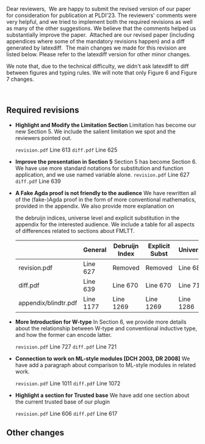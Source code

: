 Dear reviewers,
​
We are happy to submit the revised version of our paper for
consideration for publication at PLDI'23.
The reviewers' comments were very helpful, and we tried to implement
both the required revisions as well as many of the other suggestions.
We believe that the comments helped us substantially improve the paper.
​
Attached are our revised paper (including appendices where some of the
mandatory revisions happen) and a diff generated by latexdiff.
​
The main changes we made for this revision are listed below. Please
refer to the latexdiff version for other minor changes.

We note that, due to the technical difficulty, we didn't ask latexdiff to diff between figures and typing rules. We will note that only Figure 6 and Figure 7 changes.


​
## Required revisions

* **Highlight and Modify the Limitation Section**
    Limitation has become our new Section 5. We include the salient limitation we spot and the reviewers pointed out.

    `revision.pdf` Line 613
    `diff.pdf` Line 625
​
* **Improve the presentation in Section 5**
    Section 5 has become Section 6. We have use more standard notations for substitution and function application, and we use named variable alone.
    `revision.pdf` Line 627
    `diff.pdf` Line 639

* **A Fake Agda proof is not friendly to the audience**
    We have rewritten all of the (fake-)Agda proof in the form of more conventional mathematics, provided in the appendix. We also provide more explanation on
    <!-- and emphasize the indispensibility of 
          (but that sentence is not commented out in the latex) -->
    the debruijn indices, universe level and explicit substitution in the appendix for the interested audience. We include a table for all aspects of differences related to sections about FMLTT.

  |                          | General   | Debruijn Index | Explicit Subst | Universe  |
  |--------------------------|-----------|----------------|----------------|-----------|
  | revision.pdf             | Line 627  | Removed        | Removed        | Line 681  |
  | diff.pdf                 | Line 639  | Line 670       | Line 670       | Line 710  |
  | appendix/blindtr.pdf     | Line 1177 | Line 1269      | Line 1269      | Line 1286 |

* **More Introduction for W-type**
    In Section 6, we provide more details about the relationship between W-type and conventional inductive type, and how the former can encode latter.

    `revision.pdf` Line 727
    `diff.pdf` Line 721

* **Connection to work on ML-style modules [DCH 2003, DR 2008]**
    We have add a paragraph about comparison to ML-style modules in related work.

    `revision.pdf` Line 1011
    `diff.pdf` Line 1072

* **Highlight a section for Trusted base**
    We have add one section about the current trusted base of our plugin

    `revision.pdf` Line 606
    `diff.pdf` Line 617
 



## Other changes

<!-- template below 

## Required revisions
​

* **Add the missing steps from the proof of type preservation**
​
    We have added steps (9) (10) (11) (12) in the proof of Lemma B.10, appendix B2.
​
    `revision.pdf`: line 2073
​
* **The explanation about global-labels vs. bound variables**         
    
    We have added in section 4.3 the paragraph under the heading "Term
    variables are more than binders."
​
    `revision.pdf`:   line 503,  
    `diff.pdf`:       line 532
​
* **Clarify about the interplay between term and expression variables, and be explicit about the treatment of binding**
​
    We have edited in section 4.3 the writing that caused confusion:
    we explain how term variables can help express programs that
    otherwise would not type-check due to the requirement that
    checkpoint expressions contain no expression variables.
​
    `revision.pdf`:   line 482,  
    `diff.pdf`:       line 508
​
    We have also clarified in section 5.1 that expression variables can
    transmit data dependence too and that our PDG construction handles it.
​
    `revision.pdf`:   line 635,  
    `diff.pdf`:       line 665 
​
    (The treatment of binding for term variables is addressed by the paragraph
    mentioned in the preceding revision item.)
​
* **A self-contained and non-speculative explanation for how to include dependently-supported distributions, or high-light them as a current limitation that further-work could amend. If this is a limitation, explain whether it's a limitation in expressivity, inference of trace-types, or soundness of the generated guide.**
​
    We have added remarks that clarify that the lack of support for
    dependently supported distributions is a limitation in expressivity,
    and that checkpoints may help incorporate them in the future.
​
    `revision.pdf`:   line 496,  
    `diff.pdf`:       line 525
​
* **Syntactic conditional independence. Please highlight early in the paper: (a)in the abstract, and (b) close to the introduction, for example Section 3.3, that the treatment of conditional independence is syntactic, and a semantic account is left to further work.**
​
	We have highlighted in the abstract that "Guide generation
	extracts and exploits independence structures using a syntactic
	approach to conditional independence, with a semantic account left
	to further work."
​
	`revision.pdf`:   line 14,  
	`diff.pdf`:       line 14
​
	We have noted in section 3.3 that "this treatment of conditional
	independence is syntactic and not proven sound; we leave a semantic
	account to future work."
​
    `revision.pdf`:   line 279,  
    `diff.pdf`:       line 281
​
* **Spell out the construction of the measure spaces**
    
    We have added section 4.4 and appendix A.2, with appendix A.2
    spelling out the construction of the measure spaces.
    We adopt the reviewer's suggestion that measure semantics be given
    only to those programs that are well typed.
​
    `revision.pdf`:   appendix A.2, line 1569  
​
    `revision.pdf`:   section 4.4, line 510,  
    `diff.pdf`:       section 4.4, line 552
​
## Other changes
​
 * **Performance evaluation**
​
    We have gathered more experimental data and updated Table 2 and Figures 18–21.
    The numbers are now averages over multiple runs, and the
    training-loss profiles also show standard deviations.
​
    These new results are consistent with what we reported in the original submission.-->
